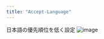 ```yaml
---
title: "Accept-Language"
---
```


日本語の優先順位を低く設定
![image](https://gyazo.com/6d4a0049c6a1a0a096f2513edb7c3881/thumb/1000)
